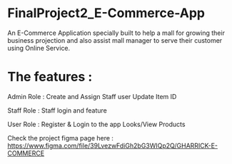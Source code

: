 # FinalProject2_E-Commerce-App
An E-Commerce Application specially built to help a mall for growing their business projection and also assist mall manager to serve their customer using Online Service.

# The features :
Admin Role :
Create and Assign Staff user
Update Item ID

Staff Role : 
Staff login and feature

User Role : 
Register & Login to the app
Looks/View Products

Check the project figma page here : https://www.figma.com/file/39LvezwFdiGh2bG3WIQp2Q/GHARRICK-E-COMMERCE
